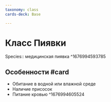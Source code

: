 ```yaml
---
taxonomy: class
cards-deck: Base

---
```

# Класс Пиявки
Species:: медицинская пиявка ^1676994593785

## Особенности #card
- Обитание в водной или влажной среде
- Наличие присосок
- Питание кровью
^1676994605524
